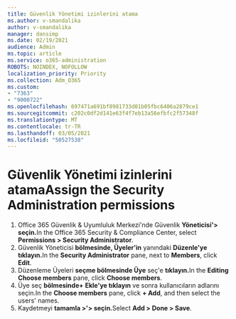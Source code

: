 ```yaml
---
title: Güvenlik Yönetimi izinlerini atama
ms.author: v-smandalika
author: v-smandalika
manager: dansimp
ms.date: 02/19/2021
audience: Admin
ms.topic: article
ms.service: o365-administration
ROBOTS: NOINDEX, NOFOLLOW
localization_priority: Priority
ms.collection: Adm_O365
ms.custom:
- "7363"
- "9000722"
ms.openlocfilehash: 697471a691bf8981733d01b05fbc6406a2879ce1
ms.sourcegitcommit: c202c0df2d141e63f4f7eb13a56efbfc2f57348f
ms.translationtype: MT
ms.contentlocale: tr-TR
ms.lasthandoff: 03/05/2021
ms.locfileid: "50527538"
---
```

# <a name="assign-the-security-administration-permissions"></a><span data-ttu-id="527ae-102">Güvenlik Yönetimi izinlerini atama</span><span class="sxs-lookup"><span data-stu-id="527ae-102">Assign the Security Administration permissions</span></span>

1. <span data-ttu-id="527ae-103">Office 365 Güvenlik & Uyumluluk Merkezi'nde Güvenlik **Yöneticisi'> seçin.**</span><span class="sxs-lookup"><span data-stu-id="527ae-103">In the Office 365 Security & Compliance Center, select **Permissions > Security Administrator**.</span></span>
2. <span data-ttu-id="527ae-104">Güvenlik Yöneticisi **bölmesinde, Üyeler'in** yanındaki **Düzenle'ye** **tıklayın.**</span><span class="sxs-lookup"><span data-stu-id="527ae-104">In the **Security Administrator** pane, next to **Members**, click **Edit**.</span></span>
3. <span data-ttu-id="527ae-105">Düzenleme Üyeleri **seçme bölmesinde Üye** seç'e **tıklayın.**</span><span class="sxs-lookup"><span data-stu-id="527ae-105">In the **Editing Choose members** pane, click **Choose members**.</span></span>
4. <span data-ttu-id="527ae-106">Üye seç **bölmesinde+** **Ekle'ye tıklayın** ve sonra kullanıcıların adlarını seçin.</span><span class="sxs-lookup"><span data-stu-id="527ae-106">In the **Choose members** pane, click **+ Add**, and then select the users' names.</span></span>
5. <span data-ttu-id="527ae-107">Kaydetmeyi **tamamla >'> seçin.**</span><span class="sxs-lookup"><span data-stu-id="527ae-107">Select **Add > Done > Save**.</span></span>

